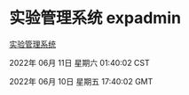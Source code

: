 # 实验管理系统 expadmin
[实验管理系统](http://59.174.27.195:56808/expadmin-782313d2-e1b1-4ea7-932e-3a55e6a1a4d0/)

2022年 06月 11日 星期六 01:40:02 CST

2022年 06月 10日 星期五 17:40:02 GMT
